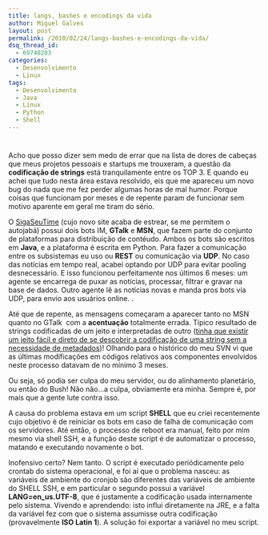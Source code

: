 ```yaml
---
title: langs, bashes e encodings da vida
author: Miguel Galves
layout: post
permalink: /2010/02/24/langs-bashes-e-encodings-da-vida/
dsq_thread_id:
  - 69740283
categories:
  - Desenvolvimento
  - Linux
tags:
  - Desenvolvimento
  - Java
  - Linux
  - Python
  - Shell
---
```

# 

Acho que posso dizer sem medo de errar que na lista de dores de cabeças que meus projetos pessoais e startups me trouxeram, a questão da **codificação de strings** está tranquilamente entre os TOP 3. E quando eu achei que tudo nesta área estava resolvido, eis que me apareceu um novo bug do nada que me fez perder algumas horas de mal humor. Porque coisas que funcionam por meses e de repente param de funcionar sem motivo aparente em geral me tiram do sério.

O [SigaSeuTime][1] (cujo novo site acaba de estrear, se me permitem o autojabá) possui dois bots IM, **GTalk** e **MSN**, que fazem parte do conjunto de plataformas para distribuição de contéudo. Ambos os bots são escritos em **Java**, e a plataforma é escrita em Python. Para fazer a comunicação entre os subsistemas eu uso ou **REST** ou comunicação via **UDP**. No caso das notícias em tempo real, acabei optando por UDP para evitar pooling desnecessário. E isso funcionou perfeitamente nos últimos 6 meses: um agente se encarrega de puxar as notícias, processar, filtrar e gravar na base de dados. Outro agente lê as notícias novas e manda pros bots via UDP, para envio aos usuários online. .

 [1]: http://www.sigaseutime.com.br

Até que de repente, as mensagens começaram a aparecer tanto no MSN quanto no GTalk  com a **acentuação** totalmente errada. Típico resultado de strings codificadas de um jeito e interpretadas de outro ([tinha que existir um jeito fácil e direto de se descobrir a codificação de uma string sem a necessidade de metadados][2])! Olhando para o histórico do meu SVN vi que as últimas modificações em códigos relativos aos componentes envolvidos neste processo datavam de no mínimo 3 meses.

 [2]: http://log4dev.com/2009/05/18/identificacao-de-charsets/

Ou seja, só podia ser culpa do meu servidor, ou do alinhamento planetário, ou então do Bush! Não não…a culpa, obviamente era minha. Sempre é, por mais que a gente lute contra isso.

A causa do problema estava em um script **SHELL** que eu criei recentemente cujo objetivo é de reiniciar os bots em caso de falha de comunicação com os servidores. Até então, o processo de reboot era manual, feito por mim mesmo via shell SSH, e a função deste script é de automatizar o processo, matando e executando novamente o bot.

Inofensivo certo? Nem tanto. O script é executado periódicamente pelo crontab do sistema operacional, e foi aí que o problema nasceu: as variáveis de ambiente do cronjob são diferentes das variáveis de ambiente do SHELL SSH, e em particular o segundo possui a variável **LANG=en_us.UTF-8**, que é justamente a codificação usada internamente pelo sistema. Vivendo e aprendendo: isto influi diretamente na JRE, e a falta da variável fez com que o sistema assumisse outra codificação (provavelmente **ISO Latin 1**). A solução foi exportar a variável no meu script.